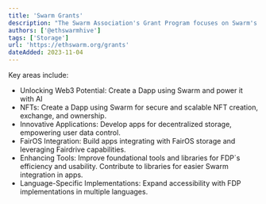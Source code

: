 ```yaml
---
title: 'Swarm Grants'
description: "The Swarm Association's Grant Program focuses on Swarm's decentralized storage."
authors: ['@ethswarmhive']
tags: ['Storage']
url: 'https://ethswarm.org/grants'
dateAdded: 2023-11-04
---
```


Key areas include:

- Unlocking Web3 Potential: Create a Dapp using Swarm and power it with AI
- NFTs: Create a Dapp using Swarm for secure and scalable NFT creation, exchange, and ownership.
- Innovative Applications: Develop apps for decentralized storage, empowering user data control.
- FairOS Integration: Build apps integrating with FairOS storage and leveraging Fairdrive capabilities.
- Enhancing Tools: Improve foundational tools and libraries for FDP`s efficiency and usability. Contribute to libraries for easier Swarm integration in apps.
- Language-Specific Implementations: Expand accessibility with FDP implementations in multiple languages.
